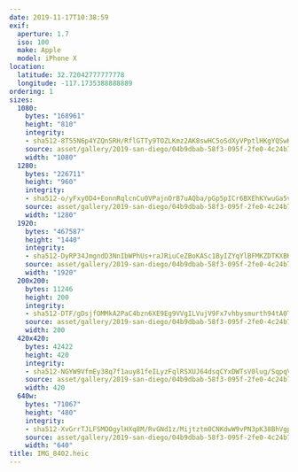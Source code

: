 ```yaml
---
date: 2019-11-17T10:38:59
exif:
  aperture: 1.7
  iso: 100
  make: Apple
  model: iPhone X
location:
  latitude: 32.72042777777778
  longitude: -117.1735388888889
ordering: 1
sizes:
  1080:
    bytes: "168961"
    height: "810"
    integrity:
    - sha512-8T55N6p4YZQnSRH/RflGTTy9TOZLKmz2AK8swHC5oSdXyVPptlHKgYQSwKCUFRHDz8J/1nP3bpuZkipEEPhvwQ==
    source: asset/gallery/2019-san-diego/04b9dbab-58f3-095f-2fe0-4c24b7f29f27~1080.jpg
    width: "1080"
  1280:
    bytes: "226711"
    height: "960"
    integrity:
    - sha512-o/yFxy0D4+EonnRqlcnCu0VPajnOrB7uAQba/pGp5pICr6BXEhKYwuGa5vDqxl80EzByhTcYw3iohZwAFh1JUg==
    source: asset/gallery/2019-san-diego/04b9dbab-58f3-095f-2fe0-4c24b7f29f27~1280.jpg
    width: "1280"
  1920:
    bytes: "467587"
    height: "1440"
    integrity:
    - sha512-DyRP34JmgndD3NnIbWPhUs+raJRiuCeZBoKASc1ByIZYqYlBFMKZDTKXBKduAbMPrVwfvoPGuzOgRJqucRm4zw==
    source: asset/gallery/2019-san-diego/04b9dbab-58f3-095f-2fe0-4c24b7f29f27~1920.jpg
    width: "1920"
  200x200:
    bytes: 11246
    height: 200
    integrity:
    - sha512-DTF/gDsjfOMMkA2PaC4bzn6XE9Eg9VVgILVujV9Fx7vhbysmurth94tA0TqnPWk23V3pvOBdVxSzHwyVoKmn6w==
    source: asset/gallery/2019-san-diego/04b9dbab-58f3-095f-2fe0-4c24b7f29f27~200x200.jpg
    width: 200
  420x420:
    bytes: 42422
    height: 420
    integrity:
    - sha512-NGYW9VfmEy38q7f1auy81feILyzFqlRSXUJ64dsqCYxDWTsV0lug/SqpqVGVC2qtTDdgiHrb6P8lKFwwrEcPCg==
    source: asset/gallery/2019-san-diego/04b9dbab-58f3-095f-2fe0-4c24b7f29f27~420x420.jpg
    width: 420
  640w:
    bytes: "71067"
    height: "480"
    integrity:
    - sha512-XvGrrTJLFSMOOgylHXq8M/RvGNd1z/Mijtztm0CNKdwW9vPN3pK38BhVgplEogbAlO62ROmpf9+zQcJ5SjW/lg==
    source: asset/gallery/2019-san-diego/04b9dbab-58f3-095f-2fe0-4c24b7f29f27~640w.jpg
    width: "640"
title: IMG_8402.heic
---
```

